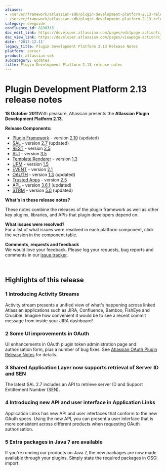 ```yaml
---
aliases:
- /server/framework/atlassian-sdk/plugin-development-platform-2.13-release-notes-8290316.html
- /server/framework/atlassian-sdk/plugin-development-platform-2.13-release-notes-8290316.md
category: devguide
confluence_id: 8290316
dac_edit_link: https://developer.atlassian.com/pages/editpage.action?cjm=wozere&pageId=8290316
dac_view_link: https://developer.atlassian.com/pages/viewpage.action?cjm=wozere&pageId=8290316
date: '2017-12-11'
legacy_title: Plugin Development Platform 2.13 Release Notes
platform: server
product: atlassian-sdk
subcategory: updates
title: Plugin Development Platform 2.13 release notes
---
```

# Plugin Development Platform 2.13 release notes

**18 October 2011**With pleasure, Atlassian presents the **Atlassian Plugin Development Platform 2.13**.

**Release Components:**

-   <a href="https://studio.atlassian.com/svn/PLUG/branches/atlassian-plugins-2.7.x" class="external-link">Plugin Framework</a> - version <a href="https://studio.atlassian.com/secure/ReleaseNote.jspa?projectId=10240&amp;version=14684" class="external-link">2.10</a> (updated)
-   <a href="https://studio.atlassian.com/svn/SAL/branches/sal-2.5.x/" class="external-link">SAL</a> - version <a href="https://studio.atlassian.com/secure/ReleaseNote.jspa?projectId=10108&amp;version=13242" class="external-link">2.7</a> (updated)
-   <a href="https://studio.atlassian.com/svn/REST/branches/rest-2.4.x/" class="external-link">REST</a> - version <a href="https://studio.atlassian.com/secure/ReleaseNote.jspa?projectId=10292&amp;version=13185" class="external-link">2.5</a>
-   <a href="https://studio.atlassian.com/svn/AJS/branches/auiplugin-3.4.x" class="external-link">AUI</a> - version <a href="https://studio.atlassian.com/secure/ReleaseNote.jspa?projectId=10270&amp;version=12439" class="external-link">3.5</a>
-   <a href="https://studio.atlassian.com/svn/ATR/branches/atlassian-template-renderer-1.2.x" class="external-link">Template Renderer</a> - version <a href="https://studio.atlassian.com/secure/ReleaseNote.jspa?projectId=10301&amp;version=11896" class="external-link">1.3</a>
-   <a href="https://studio.atlassian.com/svn/UPM/branches/atlassian-universal-plugin-manager-1.3.x" class="external-link">UPM</a> - version <a href="https://studio.atlassian.com/secure/ReleaseNote.jspa?projectId=10360&amp;version=13235" class="external-link">1.5</a>
-   <a href="https://studio.atlassian.com/svn/EVENT/branches/atlassian-event-2.1.x/" class="external-link">EVENT</a> - version <a href="https://studio.atlassian.com/secure/ReleaseNote.jspa?projectId=10693&amp;version=12210" class="external-link">2.1</a>
-   <a href="https://studio.atlassian.com/svn/OAUTH/branches/atlassian-oauth-1.2.x/" class="external-link">OAUTH</a> - version <a href="https://studio.atlassian.com/secure/ReleaseNote.jspa?projectId=10330&amp;version=12282" class="external-link">1.3</a> (updated)
-   <a href="https://studio.atlassian.com/svn/TRUST/branches/atlassian-trusted-apps-2.4.x/" class="external-link">Trusted Apps</a> - version <a href="https://studio.atlassian.com/secure/ReleaseNote.jspa?projectId=10110&amp;version=12452" class="external-link">2.5</a>
-   <a href="https://studio.atlassian.com/svn/APL/branches/applinks-3.4.x" class="external-link">APL</a> - version <a href="https://studio.atlassian.com/secure/ReleaseNote.jspa?projectId=10130&amp;version=12419" class="external-link">3.6.1</a> (updated)
-   <a href="https://studio.atlassian.com/svn/STRM/branches/activity-stream-4.1.x/" class="external-link">STRM</a> - version <a href="https://studio.atlassian.com/secure/ReleaseNote.jspa?projectId=10452&amp;version=12406" class="external-link">5.0</a> (updated)

**What's in these release notes?**

These notes combine the releases of the plugin framework as well as other key plugins, libraries, and APIs that plugin developers depend on.

**What issues were resolved?**  
For a list of what issues were resolved in each platform component, click the version in the component table.

**Comments, requests and feedback**  
We would love your feedback. Please log your requests, bug reports and comments in our <a href="https://studio.atlassian.com/browse/PLUG" class="external-link">issue tracker</a>.

 

## Highlights of this release

### 1 Introducing Activity Streams

Activity stream presents a unified view of what's happening across linked Atlassian applications such as JIRA, Confluence, Bamboo, FishEye and Crucible. Imagine how convenient it would be to see a recent commit message from inside your JIRA dashboard!

### 2 Some UI improvements in OAuth

UI enhancements in OAuth plugin token administration page and authorisation form, plus a number of bug fixes. See <a href="https://studio.atlassian.com/secure/ReleaseNote.jspa?projectId=10330&amp;version=12282" class="external-link">Atlassian OAuth Plugin Release Notes</a> for details.

### 3 Shared Application Layer now supports retrieval of Server ID and SEN

The latest SAL 2.7 includes an API to retrieve server ID and Support Entitlement Number (SEN).

### 4 Introducing new API and user interface in Application Links

Application Links has new API and user interfaces that conform to the new OAuth specs. Using the new API, you can present a user interface that is more consistent across different products when requesting OAuth authorisation.

### 5 Extra packages in Java 7 are available

If you're running our products on Java 7, the new packages are now made available through your plugins. Simply state the required packages in OSGi import.







































































































































































































































































































































































































































